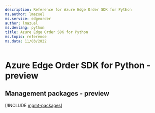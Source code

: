```yaml
---
description: Reference for Azure Edge Order SDK for Python
ms.author: lmazuel
ms.service: edgeorder
author: lmazuel
ms.devlang: python
title: Azure Edge Order SDK for Python
ms.topic: reference
ms.data: 11/03/2022
---
```

# Azure Edge Order SDK for Python - preview

## Management packages - preview
[!INCLUDE [mgmt-packages](edge-order-mgmt-index.md)]
